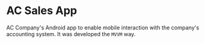 # AC Sales App

AC Company's Android app to enable mobile interaction with the company's accounting system. It was developed the `MVVM` way.
